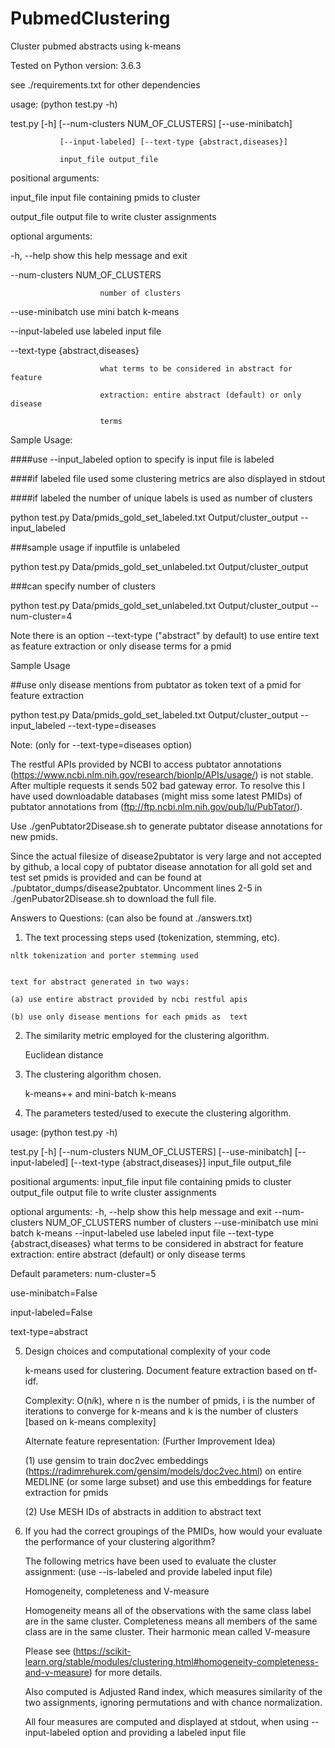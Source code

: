 # PubmedClustering
Cluster pubmed abstracts using k-means

Tested on Python version: 3.6.3

see ./requirements.txt for other dependencies


usage:  (python test.py -h)

  test.py [-h] [--num-clusters NUM_OF_CLUSTERS] [--use-minibatch]
  
               [--input-labeled] [--text-type {abstract,diseases}]
               
               input_file output_file

positional arguments:

  input_file            input file containing pmids to cluster
  
  output_file           output file to write cluster assignments
  

optional arguments:

  -h, --help            show this help message and exit
  
  --num-clusters NUM_OF_CLUSTERS
  
                        number of clusters
                        
  --use-minibatch       use mini batch k-means
  
  --input-labeled       use labeled input file
  
  --text-type {abstract,diseases}
  
                        what terms to be considered in abstract for feature
                        
                        extraction: entire abstract (default) or only disease
                        
                        terms
                        
Sample Usage: 

####use --input_labeled option to specify is input file is labeled

####if labeled file used some clustering metrics are also displayed in stdout

####if labeled the number of unique labels is used as number of clusters

python test.py Data/pmids_gold_set_labeled.txt Output/cluster_output --input_labeled


###sample usage if inputfile is unlabeled

python test.py Data/pmids_gold_set_unlabeled.txt Output/cluster_output


###can specify number of clusters

python test.py Data/pmids_gold_set_unlabeled.txt Output/cluster_output --num-cluster=4



Note there is an option --text-type ("abstract" by default) to use entire text as feature extraction or only disease terms for a pmid

Sample Usage


##use only disease mentions from pubtator as token text of a pmid for feature extraction

python test.py Data/pmids_gold_set_labeled.txt Output/cluster_output --input_labeled --text-type=diseases


Note: (only for --text-type=diseases option)


The restful APIs provided by NCBI to access pubtator annotations (https://www.ncbi.nlm.nih.gov/research/bionlp/APIs/usage/)
is not stable. After multiple requests it sends 502 bad gateway error. To resolve this I have used downloadable databases (might miss some latest PMIDs) of pubtator annotations from (ftp://ftp.ncbi.nlm.nih.gov/pub/lu/PubTator/). 

Use ./genPubtator2Disease.sh <pmidsFile> to generate pubtator disease annotations for new pmids. 
	
Since the actual filesize of disease2pubtator is very large and not accepted by github, a local copy of pubtator disease annotation for all gold set and test set pmids is provided and can be found at ./pubtator_dumps/disease2pubtator. 
Uncomment lines 2-5 in ./genPubator2Disease.sh to download the full file.
  
  
  
  Answers to Questions: (can also be found at ./answers.txt)
  
  1. The text processing steps used (tokenization, stemming, etc).
  

	nltk tokenization and porter stemming used
  

	text for abstract generated in two ways: 
  
	(a) use entire abstract provided by ncbi restful apis
  
	(b) use only disease mentions for each pmids as  text
  

2. The similarity metric employed for the clustering algorithm.


	Euclidean distance
  

3. The clustering algorithm chosen.


	k-means++ and mini-batch k-means
  



4. The parameters tested/used to execute the clustering algorithm. 


usage: (python test.py -h)

test.py [-h] [--num-clusters NUM_OF_CLUSTERS] [--use-minibatch]
               [--input-labeled] [--text-type {abstract,diseases}]
               input_file output_file

positional arguments:
  input_file            input file containing pmids to cluster
  output_file           output file to write cluster assignments

optional arguments:
  -h, --help            show this help message and exit
  --num-clusters NUM_OF_CLUSTERS
                        number of clusters
  --use-minibatch       use mini batch k-means
  --input-labeled       use labeled input file
  --text-type {abstract,diseases}
                        what terms to be considered in abstract for feature
                        extraction: entire abstract (default) or only disease
                        terms


Default parameters:
num-cluster=5

use-minibatch=False

input-labeled=False

text-type=abstract


5. Design choices and computational complexity of your code

	k-means used for clustering. Document feature extraction based on tf-idf. 

	Complexity: O(n*i*k), where n is the number of pmids, i is the number of iterations to converge for k-means
	and k is the number of clusters
	[based on k-means complexity]


	Alternate feature representation: (Further Improvement Idea)

	(1) use gensim to train doc2vec embeddings (https://radimrehurek.com/gensim/models/doc2vec.html)
	on entire MEDLINE (or some large subset) and use this embeddings for feature extraction for pmids

	(2)  Use MESH IDs of abstracts in addition to abstract text


6. If you had the correct groupings of the PMIDs, how would your evaluate the performance of your clustering algorithm?

	The following metrics have been used to evaluate the cluster assignment: (use --is-labeled and provide labeled input file) 

	Homogeneity, completeness and V-measure 

	Homogeneity means all of the observations with the same class label are in the same cluster.
	Completeness means all members of the same class are in the same cluster. Their harmonic mean called V-measure 

	Please see (https://scikit-learn.org/stable/modules/clustering.html#homogeneity-completeness-and-v-measure) for more details.

	Also computed is Adjusted Rand index, which measures  similarity of the two assignments, ignoring permutations and with chance normalization.


	All four measures are computed and displayed at stdout, when using --input-labeled option and providing a labeled input file








